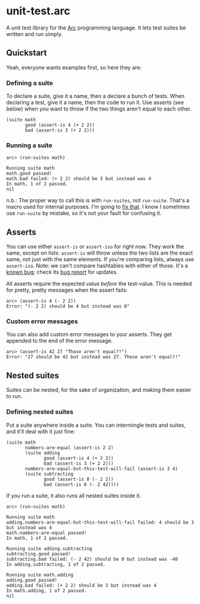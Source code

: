 # unit-test.arc

A unit test library for the [Arc](http://www.arclanguage.org/) programming language. It lets test suites be written and run simply.

## Quickstart

Yeah, everyone wants examples first, so here they are:

### Defining a suite

To declare a suite, give it a name, then a declare a bunch of tests. When declaring a test, give it a name, then the code to run it. Use asserts (see below) when you want to throw if the two things aren't equal to each other.

    (suite math
           good (assert-is 4 (+ 2 2))
           bad (assert-is 3 (+ 2 2)))




### Running a suite

    arc> (run-suites math)

    Running suite math
    math.good passed!
    math.bad failed: (+ 2 2) should be 3 but instead was 4
    In math, 1 of 2 passed.
    nil

n.b.: The proper way to call this is with `run-suites`, not `run-suite`. That's a macro used for internal purposes. I'm going to [fix that](https://bitbucket.org/zck/unit-test.arc/issue/17/make-run-suite-work-if-given-a-suite-name). I know I sometimes use `run-suite` by mistake, so it's not your fault for confusing it.

## Asserts

You can use either `assert-is` or `assert-iso` for right now. They work the same, except on lists: `assert-is` will throw unless the two lists are the exact same, not just with the same elements. If you're comparing lists, always use `assert-iso`. Note: we can't compare hashtables with either of those. It's a [known bug](https://bitbucket.org/zck/unit-test.arc/issue/18/make-assert-iso-work-on-hashtables); check its [bug report](https://bitbucket.org/zck/unit-test.arc/issue/18/make-assert-iso-work-on-hashtables) for updates.

All asserts require the expected value *before* the test-value. This is needed for pretty, pretty messages when the assert fails:

    arc> (assert-is 4 (- 2 2))
    Error: "(- 2 2) should be 4 but instead was 0"

### Custom error messages

You can also add custom error messages to your asserts. They get appended to the end of the error message.

    arc> (assert-is 42 27 "Those aren't equal?!")
    Error: "27 should be 42 but instead was 27. Those aren't equal?!"

## Nested suites

Suites can be nested, for the sake of organization, and making them easier to run.

### Defining nested suites

Put a suite anywhere inside a suite. You can intermingle tests and suites, and it'll deal with it just fine:

    (suite math
           numbers-are-equal (assert-is 2 2)
           (suite adding
                  good (assert-is 4 (+ 2 2))
                  bad (assert-is 3 (+ 2 2)))
           numbers-are-equal-but-this-test-will-fail (assert-is 3 4)
           (suite subtracting
                  good (assert-is 0 (- 2 2))
                  bad (assert-is 0 (- 2 42))))

 If you run a suite, it also runs all nested suites inside it.

    arc> (run-suites math)

    Running suite math
    adding.numbers-are-equal-but-this-test-will-fail failed: 4 should be 3 but instead was 4
    math.numbers-are-equal passed!
    In math, 1 of 2 passed.

    Running suite adding.subtracting
    subtracting.good passed!
    subtracting.bad failed: (- 2 42) should be 0 but instead was -40
    In adding.subtracting, 1 of 2 passed.

    Running suite math.adding
    adding.good passed!
    adding.bad failed: (+ 2 2) should be 3 but instead was 4
    In math.adding, 1 of 2 passed.
    nil